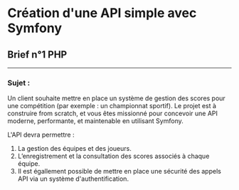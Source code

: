 # **Création d'une API simple avec Symfony**
## Brief n°1 PHP 
---
### Sujet : 
Un client souhaite mettre en place un système de gestion des scores pour une compétition (par exemple : un championnat sportif). Le projet est à construire from scratch, et vous êtes missionné pour concevoir une API moderne, performante, et maintenable en utilisant Symfony.

L'API devra permettre :

1. La gestion des équipes et des joueurs.
2. L’enregistrement et la consultation des scores associés à chaque équipe.
3. Il est égallement possible de mettre en place une sécurité des appels API via un système d'authentification.
